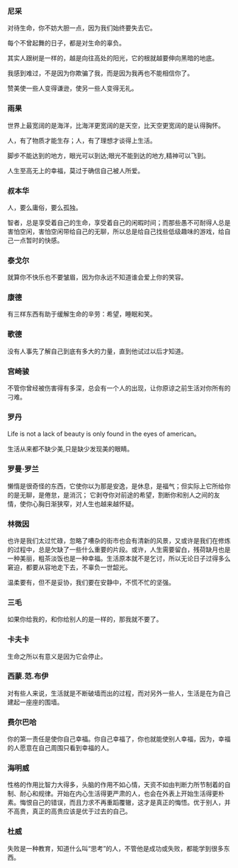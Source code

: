### 尼采
对待生命，你不妨大胆一点，因为我们始终要失去它。

每个不曾起舞的日子，都是对生命的辜负。

其实人跟树是一样的，越是向往高处的阳光，它的根就越要伸向黑暗的地底。

我感到难过，不是因为你欺骗了我，而是因为我再也不能相信你了。

赞美使一些人变得谦逊，使另一些人变得无礼。
### 雨果
世界上最宽阔的是海洋，比海洋更宽阔的是天空，比天空更宽阔的是认得胸怀。

人，有了物质才能生存；人，有了理想才谈得上生活。

脚步不能达到的地方，眼光可以到达;眼光不能到达的地方,精神可以飞到。

人生至高无上的幸福，莫过于确信自己被人所爱。

### 叔本华
人，要么庸俗，要么孤独。

智者，总是享受着自己的生命，享受着自己的闲暇时间；而那些愚不可耐得人总是害怕空闲，害怕空闲带给自己的无聊，所以总是给自己找些低级趣味的游戏，给自己一点暂时的快感。
### 泰戈尔
就算你不快乐也不要皱眉，因为你永远不知道谁会爱上你的笑容。
### 康德
有三样东西有助于缓解生命的辛劳：希望，睡眠和笑。
### 歌德
没有人事先了解自己到底有多大的力量，直到他试过以后才知道。
### 宫崎骏
不管你曾经被伤害得有多深，总会有一个人的出现，让你原谅之前生活对你所有的刁难。
### 罗丹
Life is not a lack of beauty is only found in the eyes of american。

生活从来都不缺少美,只是缺少发现美的眼睛。
### 罗曼·罗兰
懒惰是很奇怪的东西，它使你以为那是安逸，是休息，是福气；但实际上它所给你的是无聊，是倦怠，是消沉； 它剥夺你对前途的希望，割断你和别人之间的友情，使你心胸日渐狭窄，对人生也越来越怀疑。

### 林微因
也许是我们太过忙碌，忽略了嘈杂的街市也会有清新的风景，又或许是我们在修炼的过程中，总是欠缺了一些什么重要的片段。或许，人生需要留白，残荷缺月也是一种美丽，粗茶淡饭也是一种幸福。生活原本就不是乞讨，所以无论日子过得多么窘迫，都要从容地走下去，不辜负一世韶光。

温柔要有，但不是妥协，我们要在安静中，不慌不忙的坚强。
### 三毛
如果你给我的，和你给别人的是一样的，那我就不要了。
### 卡夫卡
生命之所以有意义是因为它会停止。
### 西蒙.范.布伊
对有些人来说，生活就是不断破墙而出的过程，而对另外一些人，生活是在为自己建起一座座的围墙。

### 费尔巴哈
你的第一责任是使你自己幸福。你自己幸福了，你也就能使别人幸福，因为，幸福的人愿意在自己周围只看到幸福的人。
### 海明威
性格的作用比智力大得多，头脑的作用不如心情，天资不如由判断力所节制着的自制、耐心和规律。开始在内心生活得更严肃的人，也会在外表上开始生活得更朴素。悔恨自己的错误，而且力求不再重蹈覆辙，这才是真正的悔悟。优于别人，并不高贵，真正的高贵应该是优于过去的自己。
### 杜威
失败是一种教育，知道什么叫“思考”的人，不管他是成功或失败，都能学到很多东西。
